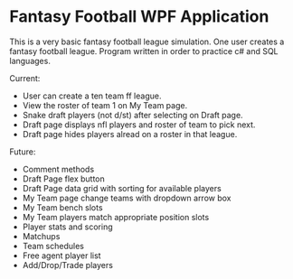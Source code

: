 # Fantasy Football WPF Application

This is a very basic fantasy football league simulation. One user creates a fantasy football league. Program written in order to practice c# and SQL languages.

Current: 
- User can create a ten team ff league.
- View the roster of team 1 on My Team page.
- Snake draft players (not d/st) after selecting on Draft page.
- Draft page displays nfl players and roster of team to pick next.
- Draft page hides players alread on a roster in that league.

Future:
- Comment methods
- Draft Page flex button
- Draft Page data grid with sorting for available players
- My Team page change teams with dropdown arrow box
- My Team bench slots
- My Team players match appropriate position slots
- Player stats and scoring
- Matchups
- Team schedules
- Free agent player list
- Add/Drop/Trade players
